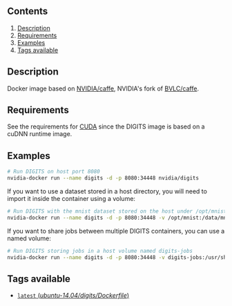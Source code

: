## Contents
1. [Description](#description)
1. [Requirements](#requirements)
1. [Examples](#examples)
1. [Tags available](#tags-available)

## Description
Docker image based on [NVIDIA/caffe](https://github.com/NVIDIA/caffe), NVIDIA's fork of [BVLC/caffe](https://github.com/BVLC/caffe).

## Requirements
See the requirements for [CUDA](CUDA#requirements) since the DIGITS image is based on a cuDNN runtime image.

## Examples

```sh
# Run DIGITS on host port 8080
nvidia-docker run --name digits -d -p 8080:34448 nvidia/digits
```
If you want to use a dataset stored in a host directory, you will need to import it inside the container using a volume:
```sh
# Run DIGITS with the mnist dataset stored on the host under /opt/mnist
nvidia-docker run --name digits -d -p 8080:34448 -v /opt/mnist:/data/mnist nvidia/digits
```

If you want to share jobs between multiple DIGITS containers, you can use a named volume:
```sh
# Run DIGITS storing jobs in a host volume named digits-jobs
nvidia-docker run --name digits -d -p 8080:34448 -v digits-jobs:/usr/share/digits/digits/jobs nvidia/digits
```

## Tags available
- [`latest` (*ubuntu-14.04/digits/Dockerfile*)](https://github.com/NVIDIA/nvidia-docker/blob/master/ubuntu-14.04/digits/Dockerfile)
